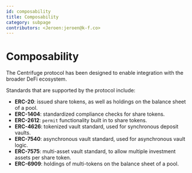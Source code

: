 ```yaml
---
id: composability
title: Composability
category: subpage
contributors: <Jeroen:jeroen@k-f.co>
---
```


# Composability

The Centrifuge protocol has been designed to enable integration with the broader DeFi ecosystem.

Standards that are supported by the protocol include:

* **ERC-20**: issued share tokens, as well as holdings on the balance sheet of a pool.
* **ERC-1404**: standardized compliance checks for share tokens.
* **ERC-2612**: `permit` functionality built in to share tokens.
* **ERC-4626**: tokenized vault standard, used for synchronous deposit vaults.
* **ERC-7540**: asynchronous vault standard, used for asynchronous vault logic.
* **ERC-7575**: multi-asset vault standard, to allow multiple investment assets per share token.
* **ERC-6909**: holdings of multi-tokens on the balance sheet of a pool.